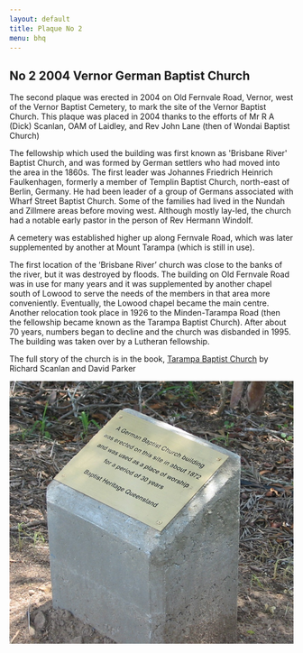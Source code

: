 ```yaml
---
layout: default
title: Plaque No 2 
menu: bhq
---
```


## No 2 2004 Vernor German Baptist Church

The second plaque was erected in 2004 on Old Fernvale Road,
Vernor, west of the Vernor Baptist Cemetery, to mark the site of the Vernor
Baptist Church. This plaque was placed in 2004 thanks to the efforts of Mr R A
(Dick) Scanlan, OAM of Laidley, and Rev John Lane (then of Wondai Baptist
Church)

The fellowship which used the building was first known as
'Brisbane River' Baptist Church, and was formed by German settlers who had moved
into the area in the 1860s. The first leader was Johannes Friedrich Heinrich
Faulkenhagen, formerly a member of Templin Baptist Church, north-east of Berlin,
Germany. He had been leader of a group of Germans associated with Wharf Street
Baptist Church. Some of the families had lived in the Nundah and Zillmere areas
before moving west. Although mostly lay-led, the church had a notable early
pastor in the person of Rev Hermann Windolf. 

A cemetery was established higher up along Fernvale Road,
which was later supplemented by another at Mount Tarampa (which is still in
use).  

The first location of the ‘Brisbane River’ church was close
to the banks of the river, but it was destroyed by floods. The building on Old
Fernvale Road was in use for many years and it was supplemented by another
chapel south of Lowood to serve the needs of the members in that area more
conveniently. Eventually, the Lowood chapel became the main centre. Another
relocation took place in 1926 to the Minden-Tarampa Road (then the fellowship
became known as the Tarampa Baptist Church). After about 70 years, numbers began
to decline and the church was disbanded in 1995. The building was taken over by
a Lutheran fellowship.  

The full story of the church is in the book,
[Tarampa Baptist Church](https://www.bhsq.org/bhq/pubs/index.html#tarampa) by Richard Scanlan and David Parker

![Plaque 2](/images/plaque02.jpg)